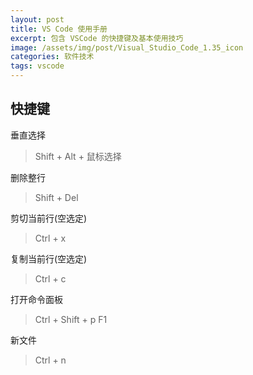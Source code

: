 ```yaml
---
layout: post
title: VS Code 使用手册
excerpt: 包含 VSCode 的快捷键及基本使用技巧
image: /assets/img/post/Visual_Studio_Code_1.35_icon
categories: 软件技术
tags: vscode
---
```

## 快捷键

垂直选择
> Shift + Alt + 鼠标选择

删除整行
> Shift + Del

剪切当前行(空选定)
> Ctrl + x

复制当前行(空选定)
> Ctrl + c

打开命令面板
> Ctrl + Shift + p
> F1

新文件
> Ctrl + n
